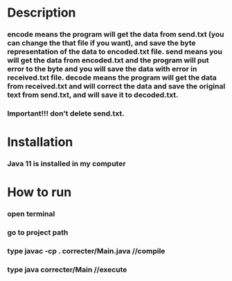 # Description
### encode means the program will get the data from send.txt (you can change the that file if you want), and save the byte representation of the data to encoded.txt file. send means you will get the data from encoded.txt and the program will put error to the byte and you will save the data with error in received.txt file. decode means the program will get the data from received.txt and will correct the data and save the original text from send.txt, and will save it to decoded.txt.
### Important!!! don't delete send.txt.
# Installation

### Java 11 is installed in my computer

# How to run

### open terminal
### go to project path
### type javac -cp . correcter/Main.java //compile
### type java correcter/Main //execute
